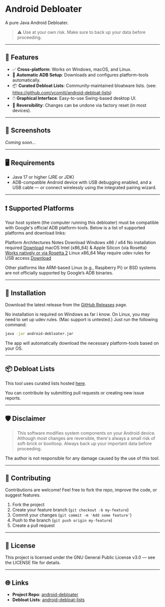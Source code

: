 # Android Debloater

A pure Java Android Debloater.

> ⚠️ Use at your own risk. Make sure to back up your data before proceeding.

---

## 🚀 Features

- ✅ **Cross-platform**: Works on Windows, macOS, and Linux.
- 🔌 **Automatic ADB Setup**: Downloads and configures platform-tools automatically.
- 📦 **Curated Debloat Lists**: Community-maintained bloatware lists. (see: https://github.com/ycomiti/android-debloat-lists)
- 🖱️ **Graphical Interface**: Easy-to-use Swing-based desktop UI.
- 🔄 **Reversibility**: Changes can be undone via factory reset (in most devices).

---

## 📸 Screenshots

_Coming soon..._

---

## 🖥️ Requirements

- Java 17 or higher (JRE or JDK)
- ADB-compatible Android device with USB debugging enabled, and a USB cable — or connect wirelessly using the integrated pairing wizard.

---

## ❗️ Supported Platforms
Your host system (the computer running this debloater) must be compatible with Google's official ADB platform-tools. Below is a list of supported platforms and download links:

Platform	Architectures	Notes	Download
Windows	x86 / x64	No installation required	[Download](https://dl.google.com/android/repository/platform-tools-latest-windows.zip)
macOS	Intel (x86_64) & Apple Silicon (via Rosetta)	[Works natively or via Rosetta 2](https://dl.google.com/android/repository/platform-tools-latest-darwin.zip)
Linux	x86_64	May require udev rules for USB access	[Download](https://dl.google.com/android/repository/platform-tools-latest-linux.zip)

Other platforms like ARM-based Linux (e.g., Raspberry Pi) or BSD systems are not officially supported by Google’s ADB binaries.

---

## 🧩 Installation

Download the latest release from the [GitHub Releases](https://github.com/ycomiti/android-debloater/releases) page.

No installation is required on Windows as far i know.
On Linux, you may need to set up udev rules. (Mac support is untested.)
Just run the following command:

```bash
java -jar android-debloater.jar
````

The app will automatically download the necessary platform-tools based on your OS.

---

## 📦 Debloat Lists

This tool uses curated lists hosted [here](https://github.com/ycomiti/android-debloat-lists).

You can contribute by submitting pull requests or creating new issue reports.

---

## 🛡️ Disclaimer

> This software modifies system components on your Android device.
> Although most changes are reversible, there's always a small risk of soft-brick or bootloop.
> Always back up your important data before proceeding.

The author is not responsible for any damage caused by the use of this tool.

---

## 🤝 Contributing

Contributions are welcome!
Feel free to fork the repo, improve the code, or suggest features.

1. Fork the project
2. Create your feature branch (`git checkout -b my-feature`)
3. Commit your changes (`git commit -m 'Add some feature'`)
4. Push to the branch (`git push origin my-feature`)
5. Create a pull request

---

## 📄 License

This project is licensed under the GNU General Public License v3.0 — see the LICENSE file for details.

---

## 🌐 Links

* **Project Repo**: [android-debloater](https://github.com/ycomiti/android-debloater)
* **Debloat Lists**: [android-debloat-lists](https://github.com/ycomiti/android-debloat-lists)
